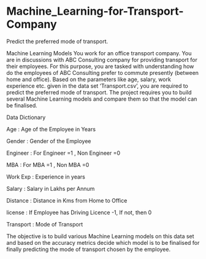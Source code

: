 # Machine_Learning-for-Transport-Company
Predict the preferred mode of transport.

Machine Learning Models You work for an office transport company. You are in discussions with ABC Consulting company for providing transport for their employees. For this purpose, you are tasked with understanding how do the employees of ABC Consulting prefer to commute presently (between home and office). Based on the parameters like age, salary, work experience etc. given in the data set ‘Transport.csv’, you are required to predict the preferred mode of transport. The project requires you to build several Machine Learning models and compare them so that the model can be finalised.

Data Dictionary

Age : Age of the Employee in Years

Gender : Gender of the Employee

Engineer : For Engineer =1 , Non Engineer =0

MBA : For MBA =1 , Non MBA =0

Work Exp : Experience in years

Salary : Salary in Lakhs per Annum

Distance : Distance in Kms from Home to Office

license : If Employee has Driving Licence -1, If not, then 0

Transport : Mode of Transport

The objective is to build various Machine Learning models on this data set and based on the accuracy metrics decide which model is to be finalised for finally predicting the mode of transport chosen by the employee.
